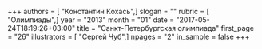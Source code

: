 +++
authors = [ "Константин Кохась",]
slogan = ""
rubric = [ "Олимпиады",]
year = "2013"
month = "01"
date = "2017-05-24T18:19:26+03:00"
title = "Санкт-Петербургская олимпиада"
first_page = "26"
illustrators = [ "Сергей Чуб",]
npages = "2"
in_sample = false
+++
